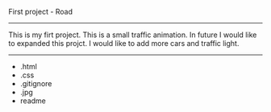 First project - Road

------------------------------


This is my firt project. This is a small traffic animation.
In future I would like to expanded this projct. I would like to add more cars and traffic light.  

-------------------------------


+ .html
+ .css 
+ .gitignore
+ .jpg
+ readme
